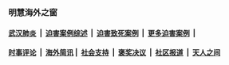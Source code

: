 
### 明慧海外之窗

####  [武汉肺炎](indexes/365.md?t=06261700) &nbsp;|&nbsp;  [迫害案例综述](indexes/328.md?t=06261700) &nbsp;|&nbsp; [迫害致死案例](indexes/277.md?t=06261700)  &nbsp;|&nbsp; [更多迫害案例](indexes/81.md?t=06261700)  &nbsp;|&nbsp; 
####  [时事评论](indexes/19.md?t=06261700) &nbsp;|&nbsp; [海外简讯](indexes/245.md?t=06261700)&nbsp;|&nbsp;  [社会支持](indexes/140.md?t=06261700) &nbsp;|&nbsp; [褒奖决议](indexes/282.md?t=06261700) &nbsp;|&nbsp; [社区报道](indexes/91.md?t=06261700)  &nbsp;|&nbsp; [天人之间](indexes/78.md?t=06261700) 

